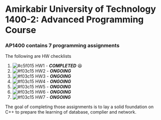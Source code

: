 #  Amirkabir University of Technology 1400-2: Advanced Programming Course

### AP1400 contains 7 programming assignments 

The following are HW checklists


1. ![#c5f015](https://placehold.co/15x15/c5f015/c5f015.png)  HW1 - ***COMPLETED*** 😆
2. ![#f03c15](https://placehold.co/15x15/f03c15/f03c15.png) HW2 - ***ONGOING*** 
3. ![#f03c15](https://placehold.co/15x15/f03c15/f03c15.png) HW3 - ***ONGOING*** 
4. ![#f03c15](https://placehold.co/15x15/f03c15/f03c15.png) HW4 - ***ONGOING*** 
5. ![#f03c15](https://placehold.co/15x15/f03c15/f03c15.png) HW5 - ***ONGOING*** 
6. ![#f03c15](https://placehold.co/15x15/f03c15/f03c15.png) HW6 - ***ONGOING*** 
7. ![#f03c15](https://placehold.co/15x15/f03c15/f03c15.png) HW7 - ***ONGOING*** 


The goal of completing those assignments is to lay a solid foundation on C++ to prepare the learning of database, complier and network.